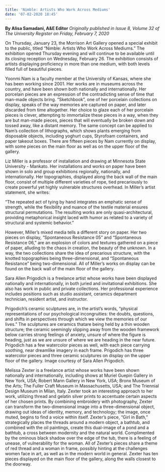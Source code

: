 ```yaml
---
title: 'Nimble: Artists Who Work Across Mediums'
date: '07-02-2020 18:45'
---
```


**By Alisa Samadani, A&E Editor** _Originally published in Issue 8, Volume 32 of The University Register on Friday, February 7, 2020_

On Thursday, January 23, the Morrison Art Gallery opened a special exhibit to the public, titled “Nimble: Artists Who Work Across Mediums.” The exhibition opened Thursday evening and will continue to be available until its closing reception on Wednesday, February 26. The exhibition consists of artists displaying proficiency in 
more than one medium, with both levels filled full of beautiful pieces.

Yoonmi Nam is a faculty member at the University of Kansas, where she has been working since 2001. Her works are in museums across the country, and have been shown both nationally and internationally. Her porcelain pieces are an expression of the contradicting sense of time that man-made objects bring. “Sketchbook”, one
of her porcelain collections on display, speaks of the way memories are captured on paper, and later discarded from time altogether. Her choice to glaze each of her porcelain pieces is clever, attempting to immortalize these pieces in a way, when they are but man-made pieces, pieces that will eventually be broken down and tossed away, like a distant memory. The same concept can be applied to Nam’s collection of lithographs, which shows plants emerging from disposable objects, including yoghurt cups, Styrofoam containers, and paper takeout boxes. There are fifteen pieces by Nam currently on display, with some pieces on the main floor as well as on the upper floor of the gallery.

Liz Miller is a professor of installation and drawing at Minnesota State University - Mankato. Her installations and works on paper have been shown in solo and group exhibitions regionally, nationally, and internationally. Her topographies, displayed along the back wall of the main floor, consist of multiple different varieties of rope, tied precariously to create powerful yet highly vulnerable structures overhead. In Miller’s artist statement, she writes:

“The repeated act of tying by hand integrates an emphatic sense of strength, while the flexibility and nuance of the textile material ensures structural permutations. The resulting works are only quasi-architectural, providing metaphorical insight laced with humor as related to a variety of structural and systemic behavior.”

However, Miller’s mixed media tells a different story on paper. Her two pieces on display, “Spontaneous Resistance 05” and “Spontaneous Resistance 06,” are an explosion of colors and textures gathered on a piece of paper, alluding to the chaos in creation, the beauty of the unknown. In a way, the two collections share the idea of precarious structure, with the knotted topographies being three-dimensional, and “Spontaneous Resistance” being two-dimensional. All of Miller’s works on display can be found on the back wall of the main floor of the gallery.

Sara Allen Prigodich is a freelance artist whose works have been displayed nationally and internationally, in both juried and invitational exhibitions. She also has work in public and private collections. Her professional experience includes positions such as studio assistant, ceramics department technician, resident artist, and instructor.

Prigodich’s ceramic sculptures are, in the artist’s words, “physical representations of our psychological incongruities: the doubts, questions, and shifts in perspectives through which we view the memories of our lives.” The sculptures are ceramics thatare being held by a thin wooden structure; the ceramic seemingly slipping away from the wooden framework below carries strong feelings of anxiety, unsure of where the figure is heading, just as we are unsure of where we are heading in the near future. Prigodich has a few watercolor pieces as well, with each piece carrying soothing, near dreamlike imagery in each frame. Prigodich has three watercolor pieces and three ceramic sculptures on display on the upper floor of the gallery. Image courtesy of Sara Allen Prigodich. 

Melissa Zexter is a freelance artist whose works have been shown nationally and internationally, including shows at Muriel Guepin Gallery in New York, USA; Robert Mann Gallery in New York, USA; Bronx Museum of the Arts; The Fuller Craft Museum in Massachusetts, USA; and The Triennial Design Museum in Milan, Italy. Zexter took an interesting approach to her work, utilizing thread and gelatin silver prints to accentuate certain aspects of her chosen prints. By combining embroidery with photography, Zexter can transform the two-dimensional image into a three-dimensional object, drawing out ideas of identity, memory, and technology; the image, once muted, begins to find a voice within itself. Zexter’s piece, “Girl in Bath,” strategically places the threads around a modern object, a bathtub, and combined with the oil paintings, create this dual-image of a pond and a bathtub, a cross between modernity and the natural world. Complimented by the ominous black shadow over the edge of the tub, there is a feeling of unease, of vulnerability for the woman. All of Zexter’s pieces share a theme of red thread and a woman in frame, possibly hinting at the challenges women face in art, as well as in the modern world in general. Zexter has ten pieces displayed on the main floor of the gallery, along the walls closest to the doorway.